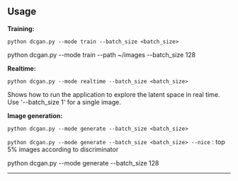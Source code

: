 ## Usage**Training:** `python dcgan.py --mode train --batch_size <batch_size>`  python dcgan.py --mode train --path ~/images --batch_size 128**Realtime:**`python dcgan.py --mode realtime --batch_size <batch_size>`Shows how to run the application to explore the latent space in real time. Use '--batch_size 1' for a single image.**Image generation:**`python dcgan.py --mode generate --batch_size <batch_size>``python dcgan.py --mode generate --batch_size <batch_size> --nice` : top 5% images according to discriminatorpython dcgan.py --mode generate --batch_size 128---